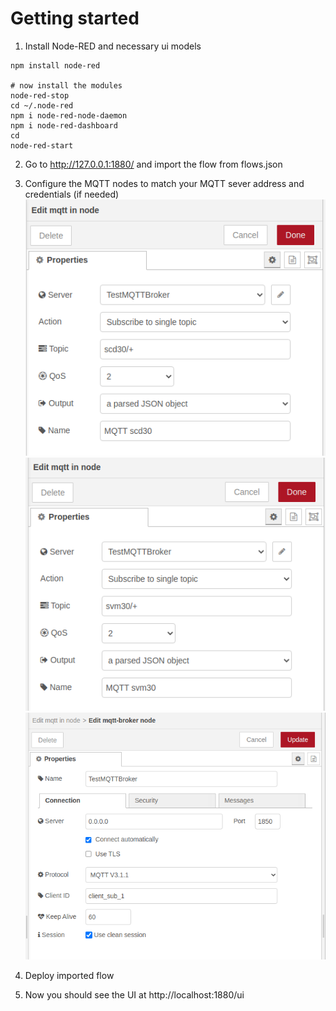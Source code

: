 # Getting started

1. Install Node-RED and necessary ui models

```
npm install node-red

# now install the modules
node-red-stop
cd ~/.node-red
npm i node-red-node-daemon
npm i node-red-dashboard
cd
node-red-start
```
2. Go to http://127.0.0.1:1880/ and import the flow from flows.json

3. Configure the MQTT nodes to match your MQTT sever address and credentials (if needed)
![MQTT node config](./doc/mqtt-scd30-node.png)
![MQTT node config](./doc/mqtt-svm30-node.png)
![MQTT connection config](./doc/mqtt-broker-connection.png)

4. Deploy imported flow

5. Now you should see the UI at http://localhost:1880/ui

